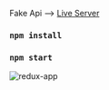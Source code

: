 Fake Api
-->  [Live Server](https://youthful-gates-29a92a.netlify.app/)

### `npm install`

### `npm start`

![redux-app](https://user-images.githubusercontent.com/25709400/141538322-b8e1b5df-0ce0-4fe4-a7f1-a66723bdfb27.png)
